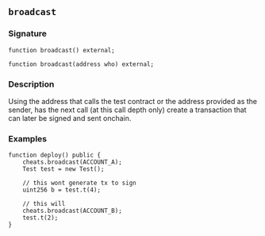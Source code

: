## `broadcast`

### Signature

```solidity
function broadcast() external;
```

```solidity
function broadcast(address who) external;
```

### Description

Using the address that calls the test contract or the address provided
as the sender, has the next call (at this call depth only) create a
transaction that can later be signed and sent onchain.

### Examples

```solidity
function deploy() public {
    cheats.broadcast(ACCOUNT_A);
    Test test = new Test();

    // this wont generate tx to sign
    uint256 b = test.t(4);

    // this will
    cheats.broadcast(ACCOUNT_B);
    test.t(2);
} 
```
